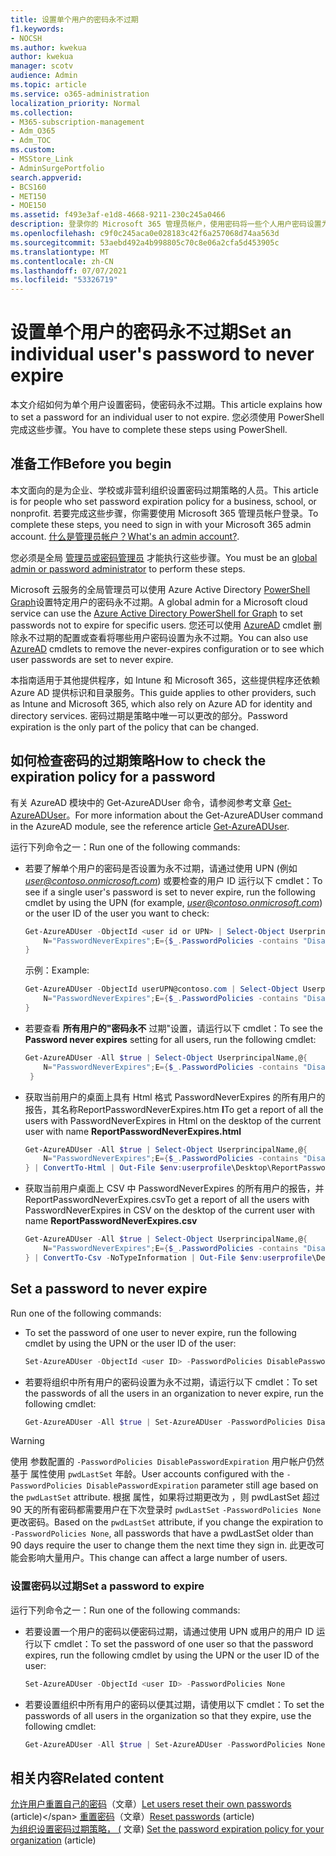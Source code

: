 ```yaml
---
title: 设置单个用户的密码永不过期
f1.keywords:
- NOCSH
ms.author: kwekua
author: kwekua
manager: scotv
audience: Admin
ms.topic: article
ms.service: o365-administration
localization_priority: Normal
ms.collection:
- M365-subscription-management
- Adm_O365
- Adm_TOC
ms.custom:
- MSStore_Link
- AdminSurgePortfolio
search.appverid:
- BCS160
- MET150
- MOE150
ms.assetid: f493e3af-e1d8-4668-9211-230c245a0466
description: 登录你的 Microsoft 365 管理员帐户，使用密码将一些个人用户密码设置为永不Windows PowerShell。
ms.openlocfilehash: c9f0c245aca0e028183c42f6a257068d74aa563d
ms.sourcegitcommit: 53aebd492a4b998805c70c8e06a2cfa5d453905c
ms.translationtype: MT
ms.contentlocale: zh-CN
ms.lasthandoff: 07/07/2021
ms.locfileid: "53326719"
---
```

# <a name="set-an-individual-users-password-to-never-expire"></a><span data-ttu-id="c68cb-103">设置单个用户的密码永不过期</span><span class="sxs-lookup"><span data-stu-id="c68cb-103">Set an individual user's password to never expire</span></span>

<span data-ttu-id="c68cb-104">本文介绍如何为单个用户设置密码，使密码永不过期。</span><span class="sxs-lookup"><span data-stu-id="c68cb-104">This article explains how to set a password for an individual user to not expire.</span></span> <span data-ttu-id="c68cb-105">您必须使用 PowerShell 完成这些步骤。</span><span class="sxs-lookup"><span data-stu-id="c68cb-105">You have to complete these steps using PowerShell.</span></span>

## <a name="before-you-begin"></a><span data-ttu-id="c68cb-106">准备工作</span><span class="sxs-lookup"><span data-stu-id="c68cb-106">Before you begin</span></span>

<span data-ttu-id="c68cb-107">本文面向的是为企业、学校或非营利组织设置密码过期策略的人员。</span><span class="sxs-lookup"><span data-stu-id="c68cb-107">This article is for people who set password expiration policy for a business, school, or nonprofit.</span></span> <span data-ttu-id="c68cb-108">若要完成这些步骤，你需要使用 Microsoft 365 管理员帐户登录。</span><span class="sxs-lookup"><span data-stu-id="c68cb-108">To complete these steps, you need to sign in with your Microsoft 365 admin account.</span></span> <span data-ttu-id="c68cb-109">[什么是管理员帐户？](../../business-video/admin-center-overview.md)</span><span class="sxs-lookup"><span data-stu-id="c68cb-109">[What's an admin account?](../../business-video/admin-center-overview.md).</span></span>

<span data-ttu-id="c68cb-110">您必须是全局 [管理员或密码管理员](about-admin-roles.md) 才能执行这些步骤。</span><span class="sxs-lookup"><span data-stu-id="c68cb-110">You must be an [global admin or password administrator](about-admin-roles.md) to perform these steps.</span></span>

<span data-ttu-id="c68cb-111">Microsoft 云服务的全局管理员可以使用 Azure Active Directory [PowerShell Graph](/powershell/azure/active-directory/install-adv2)设置特定用户的密码永不过期。</span><span class="sxs-lookup"><span data-stu-id="c68cb-111">A global admin for a Microsoft cloud service can use the [Azure Active Directory PowerShell for Graph](/powershell/azure/active-directory/install-adv2) to set passwords not to expire for specific users.</span></span> <span data-ttu-id="c68cb-112">您还可以使用 [AzureAD](/powershell/module/Azuread) cmdlet 删除永不过期的配置或查看将哪些用户密码设置为永不过期。</span><span class="sxs-lookup"><span data-stu-id="c68cb-112">You can also use [AzureAD](/powershell/module/Azuread) cmdlets to remove the never-expires configuration or to see which user passwords are set to never expire.</span></span>

<span data-ttu-id="c68cb-113">本指南适用于其他提供程序，如 Intune 和 Microsoft 365，这些提供程序还依赖 Azure AD 提供标识和目录服务。</span><span class="sxs-lookup"><span data-stu-id="c68cb-113">This guide applies to other providers, such as Intune and Microsoft 365, which also rely on Azure AD for identity and directory services.</span></span> <span data-ttu-id="c68cb-114">密码过期是策略中唯一可以更改的部分。</span><span class="sxs-lookup"><span data-stu-id="c68cb-114">Password expiration is the only part of the policy that can be changed.</span></span>


## <a name="how-to-check-the-expiration-policy-for-a-password"></a><span data-ttu-id="c68cb-115">如何检查密码的过期策略</span><span class="sxs-lookup"><span data-stu-id="c68cb-115">How to check the expiration policy for a password</span></span>

<span data-ttu-id="c68cb-116">有关 AzureAD 模块中的 Get-AzureADUser 命令，请参阅参考文章 [Get-AzureADUser](/powershell/module/Azuread/Get-AzureADUser)。</span><span class="sxs-lookup"><span data-stu-id="c68cb-116">For more information about the Get-AzureADUser command in the AzureAD module, see the reference article [Get-AzureADUser](/powershell/module/Azuread/Get-AzureADUser).</span></span>

<span data-ttu-id="c68cb-117">运行下列命令之一：</span><span class="sxs-lookup"><span data-stu-id="c68cb-117">Run one of the following commands:</span></span>

- <span data-ttu-id="c68cb-118">若要了解单个用户的密码是否设置为永不过期，请通过使用 UPN (例如 *user@contoso.onmicrosoft.com*) 或要检查的用户 ID 运行以下 cmdlet：</span><span class="sxs-lookup"><span data-stu-id="c68cb-118">To see if a single user's password is set to never expire, run the following cmdlet by using the UPN (for example, *user@contoso.onmicrosoft.com*) or the user ID of the user you want to check:</span></span>

    ```powershell
    Get-AzureADUser -ObjectId <user id or UPN> | Select-Object UserprincipalName,@{
        N="PasswordNeverExpires";E={$_.PasswordPolicies -contains "DisablePasswordExpiration"}
    }
    ```

    <span data-ttu-id="c68cb-119">示例：</span><span class="sxs-lookup"><span data-stu-id="c68cb-119">Example:</span></span>

    ```powershell
    Get-AzureADUser -ObjectId userUPN@contoso.com | Select-Object UserprincipalName,@{
        N="PasswordNeverExpires";E={$_.PasswordPolicies -contains "DisablePasswordExpiration"}
    }
    ```

- <span data-ttu-id="c68cb-120">若要查看 **所有用户的"密码永不** 过期"设置，请运行以下 cmdlet：</span><span class="sxs-lookup"><span data-stu-id="c68cb-120">To see the **Password never expires** setting for all users, run the following cmdlet:</span></span>

    ```powershell
    Get-AzureADUser -All $true | Select-Object UserprincipalName,@{
        N="PasswordNeverExpires";E={$_.PasswordPolicies -contains "DisablePasswordExpiration"}
     }
    ```

- <span data-ttu-id="c68cb-121">获取当前用户的桌面上具有 Html 格式 PasswordNeverExpires 的所有用户的报告，其名称ReportPasswordNeverExpires.htm **l**</span><span class="sxs-lookup"><span data-stu-id="c68cb-121">To get a report of all the users with PasswordNeverExpires in Html on the desktop of the current user with name  **ReportPasswordNeverExpires.html**</span></span>

    ```powershell
    Get-AzureADUser -All $true | Select-Object UserprincipalName,@{
        N="PasswordNeverExpires";E={$_.PasswordPolicies -contains "DisablePasswordExpiration"}
    } | ConvertTo-Html | Out-File $env:userprofile\Desktop\ReportPasswordNeverExpires.html
    ```

- <span data-ttu-id="c68cb-122">获取当前用户桌面上 CSV 中 PasswordNeverExpires 的所有用户的报告，并ReportPasswordNeverExpires.csv</span><span class="sxs-lookup"><span data-stu-id="c68cb-122">To get a report of all the users with PasswordNeverExpires in CSV on the desktop of the current user with name **ReportPasswordNeverExpires.csv**</span></span>

    ```powershell
    Get-AzureADUser -All $true | Select-Object UserprincipalName,@{
        N="PasswordNeverExpires";E={$_.PasswordPolicies -contains "DisablePasswordExpiration"}
    } | ConvertTo-Csv -NoTypeInformation | Out-File $env:userprofile\Desktop\ReportPasswordNeverExpires.csv

## Set a password to never expire

Run one of the following commands:

- To set the password of one user to never expire, run the following cmdlet by using the UPN or the user ID of the user:

    ```powershell
    Set-AzureADUser -ObjectId <user ID> -PasswordPolicies DisablePasswordExpiration
    ```

- <span data-ttu-id="c68cb-123">若要将组织中所有用户的密码设置为永不过期，请运行以下 cmdlet：</span><span class="sxs-lookup"><span data-stu-id="c68cb-123">To set the passwords of all the users in an organization to never expire, run the following cmdlet:</span></span>

    ```powershell
    Get-AzureADUser -All $true | Set-AzureADUser -PasswordPolicies DisablePasswordExpiration
    ```

> [!WARNING]
> <span data-ttu-id="c68cb-124">使用 参数配置的 `-PasswordPolicies DisablePasswordExpiration` 用户帐户仍然基于 属性使用 `pwdLastSet` 年龄。</span><span class="sxs-lookup"><span data-stu-id="c68cb-124">User accounts configured with the `-PasswordPolicies DisablePasswordExpiration` parameter still age based on the `pwdLastSet` attribute.</span></span> <span data-ttu-id="c68cb-125">根据 属性，如果将过期更改为 ，则 pwdLastSet 超过 90 天的所有密码都需要用户在下次登录时 `pwdLastSet` `-PasswordPolicies None` 更改密码。</span><span class="sxs-lookup"><span data-stu-id="c68cb-125">Based on the `pwdLastSet` attribute, if you change the expiration to `-PasswordPolicies None`, all passwords that have a pwdLastSet older than 90 days require the user to change them the next time they sign in.</span></span> <span data-ttu-id="c68cb-126">此更改可能会影响大量用户。</span><span class="sxs-lookup"><span data-stu-id="c68cb-126">This change can affect a large number of users.</span></span>

### <a name="set-a-password-to-expire"></a><span data-ttu-id="c68cb-127">设置密码以过期</span><span class="sxs-lookup"><span data-stu-id="c68cb-127">Set a password to expire</span></span>

<span data-ttu-id="c68cb-128">运行下列命令之一：</span><span class="sxs-lookup"><span data-stu-id="c68cb-128">Run one of the following commands:</span></span>

- <span data-ttu-id="c68cb-129">若要设置一个用户的密码以便密码过期，请通过使用 UPN 或用户的用户 ID 运行以下 cmdlet：</span><span class="sxs-lookup"><span data-stu-id="c68cb-129">To set the password of one user so that the password expires, run the following cmdlet by using the UPN or the user ID of the user:</span></span>

    ```powershell
    Set-AzureADUser -ObjectId <user ID> -PasswordPolicies None
    ```

- <span data-ttu-id="c68cb-130">若要设置组织中所有用户的密码以便其过期，请使用以下 cmdlet：</span><span class="sxs-lookup"><span data-stu-id="c68cb-130">To set the passwords of all users in the organization so that they expire, use the following cmdlet:</span></span>

    ```powershell
    Get-AzureADUser -All $true | Set-AzureADUser -PasswordPolicies None
    ```

## <a name="related-content"></a><span data-ttu-id="c68cb-131">相关内容</span><span class="sxs-lookup"><span data-stu-id="c68cb-131">Related content</span></span>

<span data-ttu-id="c68cb-132">[允许用户重置自己的密码](../add-users/let-users-reset-passwords.md)（文章）</span><span class="sxs-lookup"><span data-stu-id="c68cb-132">[Let users reset their own passwords](../add-users/let-users-reset-passwords.md) (article)\</span></span>
<span data-ttu-id="c68cb-133">[重置密码](../add-users/reset-passwords.md)（文章）</span><span class="sxs-lookup"><span data-stu-id="c68cb-133">[Reset passwords](../add-users/reset-passwords.md) (article)</span></span>\
<span data-ttu-id="c68cb-134">[为组织设置密码过期策略， (](../manage/set-password-expiration-policy.md) 文章) </span><span class="sxs-lookup"><span data-stu-id="c68cb-134">[Set the password expiration policy for your organization](../manage/set-password-expiration-policy.md) (article)</span></span>
